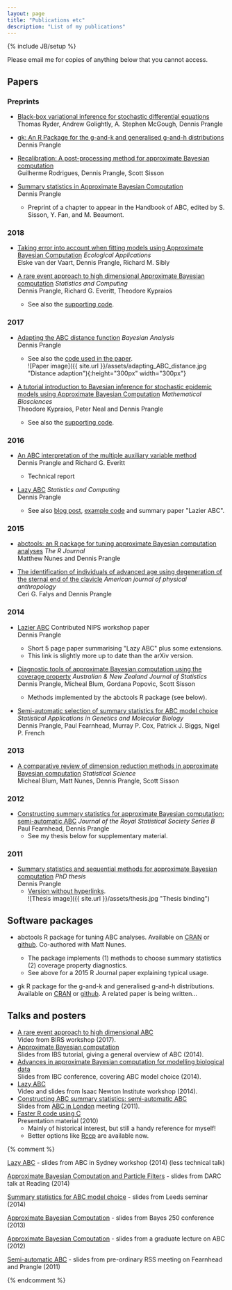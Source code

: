 ```yaml
---
layout: page
title: "Publications etc"
description: "List of my publications"
---
```

{% include JB/setup %}

Please email me for copies of anything below that you cannot access.

Papers
------

### Preprints

- [Black-box variational inference for stochastic differential equations](https://arxiv.org/abs/1802.03335)  
Thomas Ryder, Andrew Golightly, A. Stephen McGough, Dennis Prangle

- [gk: An R Package for the g-and-k and generalised g-and-h distributions](http://arxiv.org/abs/1706.06889)  
Dennis Prangle

- [Recalibration: A post-processing method for approximate Bayesian computation](http://arxiv.org/abs/1704.06374)  
Guilherme Rodrigues, Dennis Prangle, Scott Sisson

- [Summary statistics in Approximate Bayesian Computation](http://arxiv.org/abs/1512.05633)  
Dennis Prangle
  - Preprint of a chapter to appear in the Handbook of ABC, edited by S. Sisson, Y. Fan, and M. Beaumont.

### 2018

- [Taking error into account when fitting models using Approximate Bayesian Computation](http://onlinelibrary.wiley.com/doi/10.1002/eap.1656/full) *Ecological Applications*  
Elske van der Vaart, Dennis Prangle, Richard M. Sibly

- [A rare event approach to high dimensional Approximate Bayesian computation](https://link.springer.com/article/10.1007/s11222-017-9764-4)
*Statistics and Computing*  
Dennis Prangle, Richard G. Everitt, Theodore Kypraios
  - See also the [supporting code](https://github.com/dennisprangle/RareEventABC.jl).

### 2017

- [Adapting the ABC distance function](http://projecteuclid.org/euclid.ba/1460641065)
*Bayesian Analysis*  
Dennis Prangle
  - See also the [code used in the paper](https://github.com/dennisprangle/ABCDistances.jl).  
![Paper image]({{ site.url }}/assets/adapting_ABC_distance.jpg "Distance adaption"){:height="300px" width="300px"}

- [A tutorial introduction to Bayesian inference for stochastic epidemic models using Approximate Bayesian Computation](http://www.sciencedirect.com/science/article/pii/S0025556416300839)
*Mathematical Biosciences*  
Theodore Kypraios, Peter Neal and Dennis Prangle
  - See also the [supporting code](https://github.com/kypraios/epiABC).

### 2016

- [An ABC interpretation of the multiple auxiliary variable method](http://arxiv.org/abs/1604.08102)  
Dennis Prangle and Richard G. Everitt
  - Technical report

- [Lazy ABC](http://link.springer.com/article/10.1007/s11222-014-9544-3) *Statistics and Computing*  
Dennis Prangle
  - See also [blog post](https://dennisprangleblog.wordpress.com/2014/06/02/lazy-abc), [example code](https://github.com/dennisprangle/lazyABCexample) and summary paper "Lazier ABC".

### 2015

- [abctools: an R package for tuning approximate Bayesian computation analyses](https://journal.r-project.org/archive/2015-2/nunes-prangle.pdf) *The R Journal*  
Matthew Nunes and Dennis Prangle

- [The identification of individuals of advanced age using degeneration of the sternal end of the clavicle](http://onlinelibrary.wiley.com/doi/10.1002/ajpa.22639/full) *American journal of physical anthropology*  
Ceri G. Falys and Dennis Prangle

### 2014

- [Lazier ABC](https://www.dropbox.com/s/b3d6d2vkgpzq8ze/lazier.pdf) Contributed NIPS workshop paper  
Dennis Prangle
  - Short 5 page paper summarising "Lazy ABC" plus some extensions.
  - This link is slightly more up to date than the arXiv version.

- [Diagnostic tools of approximate Bayesian computation using the coverage property](http://onlinelibrary.wiley.com/doi/10.1111/anzs.12087/abstract) *Australian & New Zealand Journal of Statistics*  
Dennis Prangle, Micheal Blum, Gordana Popovic, Scott Sisson
  - Methods implemented by the abctools R package (see below).

- [Semi-automatic selection of summary statistics for ABC model choice](http://www.degruyter.com/view/j/sagmb.2014.13.issue-1/sagmb-2013-0012/sagmb-2013-0012.xml)
*Statistical Applications in Genetics and Molecular Biology*  
Dennis Prangle, Paul Fearnhead, Murray P. Cox, Patrick J. Biggs, Nigel P. French

### 2013

- [A comparative review of dimension reduction methods in approximate Bayesian computation](http://projecteuclid.org/euclid.ss/1369147911)
*Statistical Science*  
Micheal Blum, Matt Nunes, Dennis Prangle, Scott Sisson

### 2012

- [Constructing summary statistics for approximate Bayesian computation: semi-automatic ABC](http://onlinelibrary.wiley.com/doi/10.1111/j.1467-9868.2011.01010.x/abstract)
*Journal of the Royal Statistical Society Series B*  
Paul Fearnhead, Dennis Prangle
  - See my thesis below for supplementary material.

### 2011
- [Summary statistics and sequential methods for approximate Bayesian computation](https://www.dropbox.com/s/wbvtj518ztwvbxu/thesis_DP.pdf) *PhD thesis*  
Dennis Prangle
  - [Version without hyperlinks](https://www.dropbox.com/s/9xe2leu4nz6i8h5/thesis_DP_nohyper.pdf).  
![Thesis image]({{ site.url }}/assets/thesis.jpg "Thesis binding")

Software packages
-----------------

- abctools R package for tuning ABC analyses. Available on [CRAN](http://cran.r-project.org/web/packages/abctools) or [github](https://github.com/dennisprangle/abctools). Co-authored with Matt Nunes.

  - The package implements (1) methods to choose summary statistics (2) coverage property diagnostics.
  - See above for a 2015 R Journal paper explaining typical usage.

- gk R package for the g-and-k and generalised g-and-h distributions. Available on [CRAN](http://cran.r-project.org/web/packages/gk) or [github](http://www.github.com/dennisprangle/gk). A related paper is being written...

Talks and posters
-----------------

- [A rare event approach to high dimensional ABC](http://www.birs.ca/events/2017/5-day-workshops/17w5025/videos/watch/201702231535-Prangle.html)  
Video from BIRS workshop (2017).
- [Approximate Bayesian computation](https://www.dropbox.com/s/gyvmvrk8hg038h7/ABC_Dortmund.pdf)  
Slides from IBS tutorial, giving a general overview of ABC (2014).
- [Advances in approximate Bayesian computation for modelling biological data](https://www.dropbox.com/s/ymldljskmlhgjhu/IBC_DP.pdf)  
Slides from IBC conference, covering ABC model choice (2014).
- [Lazy ABC](http://www.newton.ac.uk/programmes/MCM/seminars/2014042414201.html)  
Video and slides from Isaac Newton Institute workshop (2014).
- [Constructing ABC summary statistics: semi-automatic ABC](http://precedings.nature.com/documents/5959)  
Slides from [ABC in London](http://www.bioinformatics.ic.ac.uk/abcil/index.html) meeting (2011).
- [Faster R code using C](https://www.dropbox.com/s/9tmr3lg2z1my71i/CinR.zip)  
Presentation material (2010)
  - Mainly of historical interest, but still a handy reference for myself!
  - Better options like [Rccp](http://www.rcpp.org/) are available now.




{% comment %}
	        <p><a href=ABC_Sydney_DP.pdf>Lazy ABC</a> - slides from ABC in Sydney workshop (2014) (less technical talk)</p>
		<p><a href=DARC_DennisPrangle.pdf>Approximate Bayesian Computation and Particle Filters</a> - slides from DARC talk at Reading (2014)</p>
  		<p><a href=seminar_DP_Leeds.pdf>Summary statistics for ABC model choice</a> - slides from Leeds seminar (2014)</p>
		<p><a href=Bayes250_DP_web.pdf>Approximate Bayesian Computation</a> - slides from Bayes 250 conference (2013)</p>
		<p><a href=STOR601_DennisPrangle.pdf>Approximate Bayesian Computation</a> - slides from a graduate lecture on ABC (2012)</p>
		<p><a href=PrOM_DP.pdf>Semi-automatic ABC</a> - slides from pre-ordinary RSS meeting on Fearnhead and Prangle (2011)</p>
{% endcomment %}
